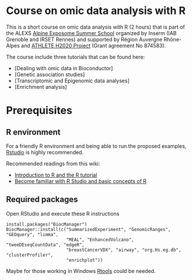 # Course on omic data analysis with R 
This is a short course on omic data analysis with R (2 hours) that is part of the ALEXS [Alpine Exposome Summer School](https://exposomesummerschool.com/) organized by Inserm (IAB Grenoble and IRSET Rennes) and supported by Région Auvergne Rhône-Alpes and [ATHLETE H2020 Project](https://athleteproject.eu/) (Grant agreement No 874583).

The course include three tutorials that can be found here:

- [Dealing with omic data in Bioconductor]
- [Genetic association studies]
- [Transcriptomic and Epigenomic data analyses]
- [Enrichment analysis]


# Prerequisites

## R environment

For a friendly R environment and being able to run the proposed examples, [Rstudio](https://rstudio.com/products/rstudio/) is highly recommended.

Recommended readings from this wiki:

* [Introduction to R and the R tutorial](https://data2knowledge.atlassian.net/wiki/spaces/DSDEV/pages/1722122263/2020-21+Winter+DataSHIELD+beginners+workshops+including+ATHLETE+GA+workshop)
* [Become familiar with R Studio and basic concepts of R](https://data2knowledge.atlassian.net/wiki/spaces/DSDEV/pages/707428353/Become+familiar+with+R+Studio+and+basic+concepts+of+R)

## Required packages

Open RStudio and execute these R instructions 

```
install.packages("BiocManager")
BiocManager::install(c("SummarizedExperiment", "GenomicRanges", "GEOquery", "limma",
                       "MEAL", "EnhancedVolcano", "tweeDEseqCountData", "edgeR",
                       "breastCancerVDX", "airway", "org.Hs.eg.db", "clusterProfiler",
                       "enrichplot"))                        
```

Maybe for those working in Windows [Rtools](https://cran.r-project.org/bin/windows/Rtools/) could be needed.



